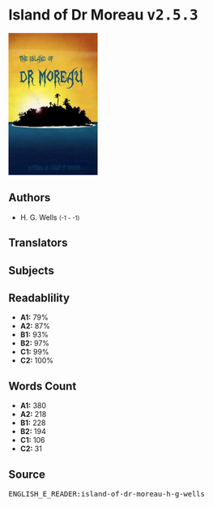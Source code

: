 # Island of Dr Moreau <kbd>v2.5.3</kbd>

![](./cover.medium.jpg "")

## Authors


 - H. G. Wells <small>(-1 - -1)</small>

## Translators



## Subjects



## Readablility


 - **A1:** 79%
 - **A2:** 87%
 - **B1:** 93%
 - **B2:** 97%
 - **C1:** 99%
 - **C2:** 100%

## Words Count


 - **A1:** 380
 - **A2:** 218
 - **B1:** 228
 - **B2:** 194
 - **C1:** 106
 - **C2:** 31

## Source


<kbd>ENGLISH_E_READER:island-of-dr-moreau-h-g-wells</kbd>
